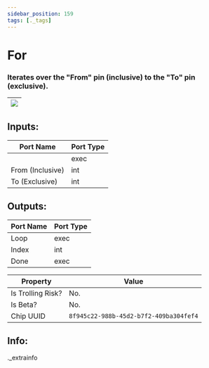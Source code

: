 ```yaml
---
sidebar_position: 159
tags: [._tags]
---
```


# For


### Iterates over the "From" pin (inclusive) to the "To" pin (exclusive).

| ![](https://images-ext-2.discordapp.net/external/MPmIaQzlEPmgGWlgi-WxBBXt0Bjv_zWPkg1y1f_sy3s/https/www.recroomcircuits.com/image/circuit/absolute-value?width=206&height=108) |
|-----|

## Inputs:
| Port Name | Port Type |
|-----------|-----------|
|  | exec |
| From (Inclusive) | int |
| To (Exclusive) | int |

## Outputs:
| Port Name | Port Type |
|-----------|-----------|
| Loop | exec |
| Index | int |
| Done | exec | 

| Property  | Value |
|-------------------|-----------|
| Is Trolling Risk? | No. |
| Is Beta? | No. |
| Chip UUID | `8f945c22-988b-45d2-b7f2-409ba304fef4` |

## Info:
._extrainfo